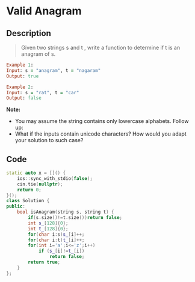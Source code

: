 #  Valid Anagram
## Description
> Given two strings s and t , write a function to determine if t is an anagram of s.
```ruby
Example 1:
Input: s = "anagram", t = "nagaram"
Output: true

Example 2:
Input: s = "rat", t = "car"
Output: false
```
**Note:**
- You may assume the string contains only lowercase alphabets.
Follow up:
- What if the inputs contain unicode characters? How would you adapt your solution to such case?

## Code
```C++
static auto x = []() {
    ios::sync_with_stdio(false);
    cin.tie(nullptr);
    return 0;
}();
class Solution {
public:
    bool isAnagram(string s, string t) {
        if(s.size()!=t.size())return false;        
        int s_[128]{0};
        int t_[128]{0};
        for(char i:s)s_[i]++;
        for(char i:t)t_[i]++;
        for(int i='a';i<='z';i++)
            if (s_[i]!=t_[i])
                return false;
        return true;
    }
};
```


